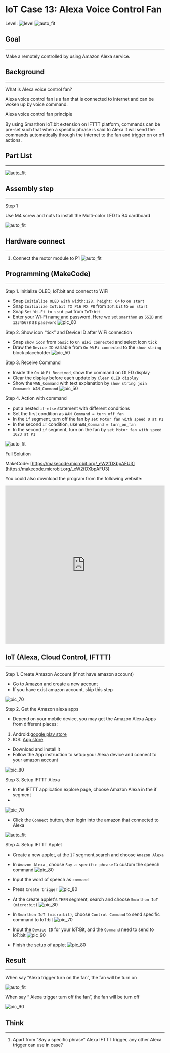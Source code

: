 # IoT Case 13: Alexa Voice Control Fan

Level: ![level](images/level5.png)
![auto_fit](images/Case13/blank.png)<P>

## Goal
<HR>

Make a remotely controlled by using Amazon Alexa service.


## Background
<HR>

<span id="subtitle">What is Alexa voice control fan?</span><BR><P>
Alexa voice control fan is a fan that is connected to internet and can be woken up by voice command.<BR><P>

<span id="subtitle">Alexa voice control fan principle
</span><BR><P>
By using Smarthon IoT:bit extension on IFTTT platform, commands can be pre-set such that when a specific phrase is said to Alexa it will send the commands automatically through the internet to the fan and trigger on or off actions.<BR><P>


## Part List
<HR>

![auto_fit](images/Case13/Case13_parts.png)<P>
 
## Assembly step
<HR>

<span id="subtitle">Step 1</span><BR><P>
Use M4 screw and nuts to install the Multi-color LED to B4 cardboard<BR><P>
![auto_fit](images/Case13/blank.png)<P>




## Hardware connect
<HR>

1. Connect the motor module to P1
![auto_fit](images/Case13/Case13_hardware.png)<P>

## Programming (MakeCode)
<HR>

<span id="subtitle">Step 1. Initialize OLED, IoT:bit and connect to WiFi</span><BR><P>
* Snap `Initialize OLED with width:128, height: 64` to `on start`
* Snap `Initialize IoT:bit TX P16 RX P8` from `IoT:bit` to `on start`
* Snap `Set Wi-Fi to ssid pwd` from `IoT:bit`
* Enter your Wi-Fi name and password. Here we set `smarthon` as `SSID` and `12345678` as `password`
![pic_60](images/Case13/Case13_p1.png)<P>

<span id="subtitle">Step 2. Show icon “tick” and Device ID after WiFi connection</span><BR><P>
* Snap `show icon` from `basic` to `On WiFi connected` and select icon `tick`
* Draw the `Device ID` variable from `On WiFi connected` to the `show string` block placeholder
![pic_50](images/Case13/Case13_p2.png)<P>

<span id="subtitle">Step 3. Receive Command</span><BR><P>
* Inside the `On WiFi Received`, show the command on OLED display
* Clear the display before each update by `Clear OLED display`
* Show the `WAN_Command` with text explanation by `show string join Command: WAN_Command`
![pic_50](images/Case13/Case13_p3.png)<P>

<span id="subtitle">Step 4. Action with command</span><BR><P>
* put a nested `if-else` statement with different conditions
* Set the first condition as `WAN_Command = turn_off_fan`
* In the `if` segment, turn off the fan by `set Motor fan with speed 0 at P1`
* In the second `if` condition, use `WAN_Command = turn_on_fan`
* In the second `if` segment, turn on the fan by `set Motor fan with speed 1023 at P1`

![auto_fit](images/Case13/Case13_p4.png)<P>

<span id="subtitle">Full Solution<BR><P>
MakeCode: [https://makecode.microbit.org/_eW2fDXbpAFU3](https://makecode.microbit.org/_eW2fDXbpAFU3)<BR><P>
You could also download the program from the following website:<BR>
<iframe src="https://makecode.microbit.org/#pub:_eW2fDXbpAFU3" width="100%" height="500" frameborder="0"></iframe>


## IoT (Alexa, Cloud Control, IFTTT)
<HR>

<span id="subtitle">Step 1. Create Amazon Account (if not have amazon account)<BR><P>
* Go to [Amazon](https://www.amazon.com) and create a new account
* If you have exist amazon account, skip this step

![pic_70](images/Case13/Case13_iot1.png)<P>

<span id="subtitle">Step 2. Get the Amazon alexa apps<BR><P>

* Depend on your mobile device, you may get the Amazon Alexa Apps from different places:<BR>
1. Android:[google play store](https://play.google.com/store/apps/details?id=com.amazon.dee.app&hl=zh_HK&gl=US)
2. IOS: [App store](https://apps.apple.com/us/app/amazon-alexa/id944011620)

* Download and install it
* Follow the App instruction to setup your Alexa device and connect to your amazon account

![pic_80](images/Case13/Case13_iot2.png)<P>

<span id="subtitle">Step 3. Setup IFTTT Alexa<BR><P>

* In the IFTTT application explore page, choose Amazon Alexa in the if segment
* 
![pic_70](images/Case13/Case13_iot3.png)<P>

* Click the `Connect` button, then login into the amazon that connected to Alexa

![auto_fit](images/Case13/Case13_iot4.png)<P>

<span id="subtitle">Step 4. Setup IFTTT Applet<BR><P>

* Create a new applet, at the `IF` segment,search and choose `Amazon Alexa`
* In `Amazon Alexa` , choose `Say a specific phrase` to custom the speech command
![pic_80](images/Case13/Case13_iot5.png)<P>

* Input the word of speech as `command`
* Press `Create trigger`
![pic_80](images/Case13/Case13_iot6.png)<P>

* At the create applet's `THEN` segment, search and choose `Smarthon IoT (micro:bit)`
![pic_80](images/Case13/Case13_iot7.png)<P>

* In `Smarthon IoT (micro:bit)`, choose `Control Command` to send specific command to IoT:bit
![pic_70](images/Case13/Case13_iot8.png)<P>

* Input the `Device ID` for your IoT:Bit, and the `Command` need to send to IoT:bit
![pic_90](images/Case13/Case13_iot9.png)<P>

* Finish the setup of applet
![pic_80](images/Case13/Case13_iot10.png)<P>


## Result
<HR>
When say “Alexa trigger turn on the fan”, the fan will be turn on<BR><P>

![auto_fit](images/Case13/Case13_result1.png)<P>
When say “ Alexa trigger turn off the fan”, the fan will be turn off
<BR><P>
![pic_90](images/Case13/Case13_result2.png)<P>


## Think
<HR>

1. Apart from "Say a specific phrase” Alexa IFTTT trigger, any other Alexa trigger can use in case? <BR>
